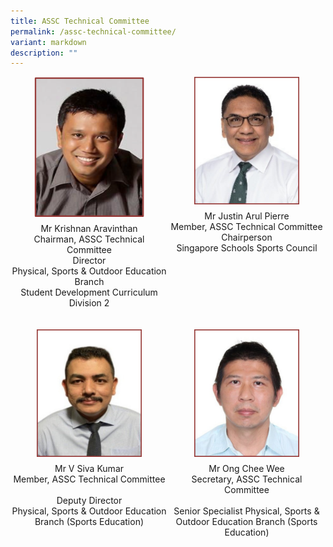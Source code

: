 ```yaml
---
title: ASSC Technical Committee
permalink: /assc-technical-committee/
variant: markdown
description: ""
---
```

<style>
/* Add mobile responsiveness */
@media only screen and (max-width: 600px) {
  .container {
    width: 100%;
  }
  .column {
    width: 100%;
    padding: 10px;
    box-sizing: border-box;
    text-align: center; /* Center align text for mobile view */
  }
  img {
    max-width: 50%; /* Reduce image size by 50% for mobile view */
    height: auto;
    display: block;
    margin: 0 auto; /* Center the image */
  }
  p {
    text-align: center; /* Center align text for mobile view */
  }
}
@media only screen and (min-width: 601px) {
  .container {
    display: flex;
    flex-wrap: wrap;
    justify-content: space-between; /* Add gap between columns */
  }
  .column {
    width: 48%; /* Adjust column width for two columns */
    margin-bottom: 20px; /* Add gap between rows */
    box-sizing: border-box;
    display: flex;
    flex-direction: column;
    align-items: center; /* Center align items for desktop view */
  }
  img {
    max-width: 80%; /* Adjust image size for desktop view */
    height: auto;
    display: block;
    margin: 0 auto; /* Center the image */
  }
  p {
    text-align: center; /* Center align text for desktop view */
    margin-top: 10px; /* Add space between image and text for desktop view */
  }
}
</style>



<div class="container">
  <div class="column">
    <div class="isomer-image-wrapper">
      <img alt="" src="/images/Technical Committee/Krishnan_Aravinthan.png">
    </div>
    <p>Mr Krishnan Aravinthan<br>Chairman, ASSC Technical Committee<br>Director<br>Physical, Sports &amp; Outdoor Education Branch<br>Student Development Curriculum Division 2</p>
  </div>
  <div class="column">
    <div class="isomer-image-wrapper">
      <img alt="" src="/images/Technical Committee/Justin_resized_B.png">
    </div>
    <p>Mr Justin Arul Pierre<br>Member, ASSC Technical Committee<br>Chairperson<br>Singapore Schools Sports Council</p>
  </div>




  <div class="column">
    <div class="isomer-image-wrapper">
      <img alt="" src="/images/Technical Committee/Siva_resized_B.png">
    </div>
    <p>Mr V Siva Kumar<br>Member, ASSC Technical Committee<br><br>Deputy Director <br>
Physical, Sports &amp; Outdoor Education Branch (Sports Education)</p>
  </div>
  <div class="column">
    <div class="isomer-image-wrapper">
      <img alt="" src="/images/Technical Committee/Ishaq_resized_B.png">
    </div>
    <p>Mr Ong Chee Wee<br>Secretary, ASSC Technical Committee<br><br>Senior Specialist
Physical, Sports &amp; Outdoor Education Branch (Sports Education)</p>
  </div>



</div>
